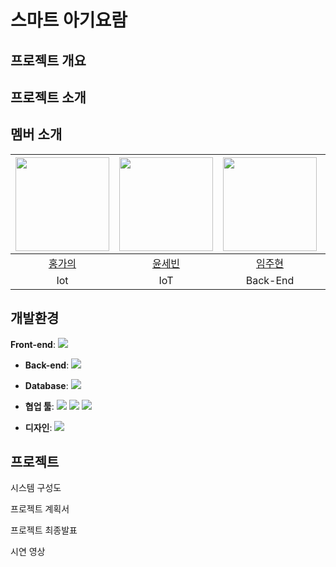 # 스마트 아기요람


## 프로젝트 개요


## 프로젝트 소개


## 멤버 소개
|<img width=150 src="" />|<img width=150 src="" />|<img width=150 src="" />|<img width=150 src="" />|<img width=150 src="" />|
|:----:|:----:|:----:|:----:|:----:|
| [홍가의](https://github.com/) | [윤세빈](https://github.com/) | [임주현](https://github.com/) | [이재왕](https://github.com/) | [김지언](https://github.com/) |
| Iot | IoT | Back-End | Front-End | Front-End |

## 개발환경
**Front-end**:  <img src="https://img.shields.io/badge/flutter-02569B?style=flat&logo=flutter&logoColor=white"/>

- **Back-end**:  <img src="https://img.shields.io/badge/node.js-339933?style=flat&logo=Node.js&logoColor=white"/>

- **Database**: <img src="https://img.shields.io/badge/mysql-4479A1?style=flat&logo=mysql&logoColor=white"/>

- **협업 툴**: <img src="https://img.shields.io/badge/notion-ffffff?style=flat&logo=notion&logoColor=black"/> <img src="https://img.shields.io/badge/github-1c8139?style=flat&logo=github&logoColor=white"/> <img src="https://img.shields.io/badge/discord-5562ea?style=flat&logo=discord&logoColor=white"/>
- **디자인**: <img src="https://img.shields.io/badge/figma-430098?style=flat&logo=figma&logoColor=white"/>

## 프로젝트
시스템 구성도


프로젝트 계획서


프로젝트 최종발표


시연 영상
